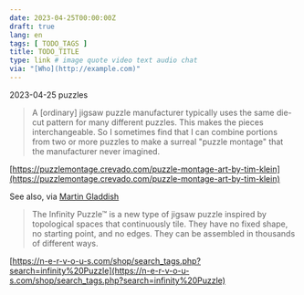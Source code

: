 ```yaml
---
date: 2023-04-25T00:00:00Z
draft: true
lang: en
tags: [ TODO_TAGS ]
title: TODO_TITLE
type: link # image quote video text audio chat
via: "[Who](http://example.com)"
---
```



2023-04-25 puzzles


> A [ordinary] jigsaw puzzle manufacturer typically uses the same die-cut pattern for many different puzzles. This makes the pieces interchangeable. So I sometimes find that I can combine portions from two or more puzzles to make a surreal "puzzle montage" that the manufacturer never imagined.

[https://puzzlemontage.crevado.com/puzzle-montage-art-by-tim-klein](https://puzzlemontage.crevado.com/puzzle-montage-art-by-tim-klein)

See also, via [Martin Gladdish](https://equalexperts.slack.com/archives/C02QA1EC2/p1682417243800999?thread_ts=1682402943.928719&channel=C02QA1EC2&message_ts=1682417243.800999)

> The Infinity Puzzle™ is a new type of jigsaw puzzle inspired by topological spaces that continuously tile. They have no fixed shape, no starting point, and no edges. They can be assembled in thousands of different ways.

[https://n-e-r-v-o-u-s.com/shop/search_tags.php?search=infinity%20Puzzle](https://n-e-r-v-o-u-s.com/shop/search_tags.php?search=infinity%20Puzzle)


